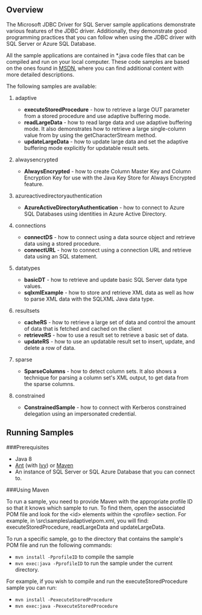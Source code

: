 ## Overview
The Microsoft JDBC Driver for SQL Server sample applications demonstrate various features of the JDBC driver. Additionally, they demonstrate good programming practices that you can follow when using the JDBC driver with SQL Server or Azure SQL Database.

All the sample applications are contained in *.java code files that can be compiled and run on your local computer.  These code samples are based on the ones found in [MSDN](https://msdn.microsoft.com/en-us/library/aa342346(v=sql.110).aspx), where you can find additional content with more detailed descriptions.

The following samples are available:

1. adaptive
	* **executeStoredProcedure** - how to retrieve a large OUT parameter from a stored procedure and use adaptive buffering mode.
	* **readLargeData** - how to read large data and use adaptive buffering mode. It also demonstrates how to retrieve a large single-column value from by using the getCharacterStream method.
	* **updateLargeData** - how to update large data and set the adaptive buffering mode explicitly for updatable result sets.

2. alwaysencrypted
	* **AlwaysEncrypted** - how to create Column Master Key and Column Encryption Key for use with the Java Key Store for Always Encrypted feature.

3. azureactivedirectoryauthentication
	* **AzureActiveDirectoryAuthentication** - how to connect to Azure SQL Databases using identities in Azure Active Directory.

4. connections
	* **connectDS** - how to connect using a data source object and retrieve data using a stored procedure.
	* **connectURL** - how to connect using a connection URL and retrieve data using an SQL statement.

5. datatypes
	* **basicDT** - how to retrieve and update basic SQL Server data type values.
	* **sqlxmlExample** - how to store and retrieve XML data as well as how to parse XML data with the SQLXML Java data type.

6. resultsets
	* **cacheRS** - how to retrieve a large set of data and control the amount of data that is fetched and cached on the client
	* **retrieveRS** - how to use a result set to retrieve a basic set of data.
	* **updateRS** - how to use an updatable result set to insert, update, and delete a row of data.

7. sparse
	* **SparseColumns** - how to detect column sets. It also shows a technique for parsing a column set's XML output, to get data from the sparse columns.
   
8. constrained
	* **ConstrainedSample** - how to connect with Kerberos constrained delegation using an impersonated credential.


## Running Samples

###Prerequisites
* Java 8
* [Ant](http://ant.apache.org/manual/install.html) (with [Ivy](https://ant.apache.org/ivy/download.cgi)) or [Maven](http://maven.apache.org/download.cgi)
* An instance of SQL Server or SQL Azure Database that you can connect to. 

###Using Maven

To run a sample, you need to provide Maven with the appropriate profile ID so that it knows which sample to run. To find them, open the associated POM file and look for the &lt;id&gt; elements within the &lt;profile&gt; section. For example, in \src\samples\adaptive\pom.xml, you will find: executeStoredProcedure, readLargeData and updateLargeData.

To run a specific sample, go to the directory that contains the sample's POM file and run the following commands:

* `mvn install -PprofileID` to compile the sample 
* `mvn exec:java -PprofileID` to run the sample under the current directory. 

For example, if you wish to compile and run the executeStoredProcedure sample you can run:

* `mvn install -PexecuteStoredProcedure`
* `mvn exec:java -PexecuteStoredProcedure`
